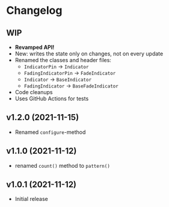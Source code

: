 # Changelog

## WIP

- **Revamped API!**
- New: writes the state only on changes, not on every update
- Renamed the classes and header files:
  - `IndicatorPin` -> `Indicator`
  - `FadingIndicatorPin` -> `FadeIndicator`
  - `Indicator` -> `BaseIndicator`
  - `FadingIndicator` -> `BaseFadeIndicator`
- Code cleanups
- Uses GitHub Actions for tests

## v1.2.0 (2021-11-15)

- Renamed `configure`-method

## v1.1.0 (2021-11-12)

- renamed `count()` method to `pattern()`

## v1.0.1 (2021-11-12)

- Initial release
